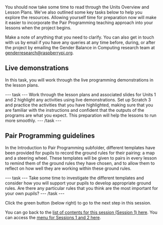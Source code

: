 You should now take some time to read through the Units Overview and Lesson Plans. We've also outlined some key tasks below to help you explore the resources. Allowing yourself time for preparation now will make it easier to incorporate the Pair Programming teaching approach into your lessons when the project begins.

Make a note of anything that you need to clarify. You can also get in touch with us by email if you have any queries at any time before, during, or after the project by emailing the Gender Balance in Computing research team at [genderresearch@raspberrypi.org](mailto:genderresearch@raspberrypi.org).


## Live demonstrations

In this task, you will work through the live programming demonstrations in the lesson plans. 

--- task --- 
Work through the lesson plans and associated slides for Units 1 and 2 highlight any activities using live demonstrations. Set up Scratch 3 and practice the activities that you have highlighted, making sure that you are familiar with the instructions and confident that the outputs of the programs are what you expect. This preparation will help the lessons to run more smoothly.
--- /task ---

## Pair Programming guidelines

In the Introduction to Pair Programming subfolder, different templates have been provided for pupils to record the ground rules for their pairing: a map and a steering wheel. These templates will be given to pairs in every lesson to remind them of the ground rules they have chosen, and to allow them to reflect on how well they are working within these ground rules. 

--- task --- 
Take some time to investigate the different templates and consider how you will support your pupils to develop appropriate ground rules. Are there any particular rules that you think are the most important for your own pupils?
--- /task ---

Click the green button (below right) to go to the next step in this session.

You can go back to the [list of contents for this session (Session 1) here](https://projects.raspberrypi.org/en/projects/gbic-pair-programming-2).
You can access the [menu for Sessions 1 and 2 here](https://projects.raspberrypi.org/en/pathways/gbic-pair-programming-training).


